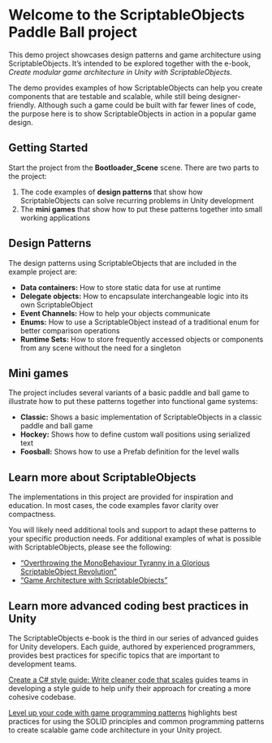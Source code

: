 # Welcome to the ScriptableObjects Paddle Ball project
This demo project showcases design patterns and game architecture using ScriptableObjects. It’s intended to be explored together with the e-book, *Create modular game architecture in Unity with ScriptableObjects*. 

The demo provides examples of how ScriptableObjects can help you create components that are testable and scalable, while still being designer-friendly. Although such a game could be built with far fewer lines of code, the purpose here is to show ScriptableObjects in action in a popular game design. 

## Getting Started
Start the project from the **Bootloader_Scene** scene. There are two parts to the project:

1. The code examples of **design patterns** that show how ScriptableObjects can solve recurring problems in Unity development 
2. The **mini games** that show how to put these patterns together into small working applications

## Design Patterns
The design patterns using ScriptableObjects that are included in the example project are: 

* **Data containers:** How to store static data for use at runtime
* **Delegate objects:** How to encapsulate interchangeable logic into its own ScriptableObject
* **Event Channels:** How to help your objects communicate
* **Enums:** How to use a ScriptableObject instead of a traditional enum for better comparison operations
* **Runtime Sets:** How to store frequently accessed objects or components from any scene without the need for a singleton

## Mini games
The project includes several variants of a basic paddle and ball game to illustrate how to put these patterns together into functional game systems:

* **Classic:** Shows a basic implementation of ScriptableObjects in a classic paddle and ball game
* **Hockey:** Shows how to define custom wall positions using serialized text
* **Foosball:** Shows how to use a Prefab definition for the level walls  

## Learn more about ScriptableObjects
The implementations in this project are provided for inspiration and education. In most cases, the code examples favor clarity over compactness.

You will likely need additional tools and support to adapt these patterns to your specific production needs. For additional examples of what is possible with ScriptableObjects, please see the following:

* [“Overthrowing the MonoBehaviour Tyranny in a Glorious ScriptableObject Revolution”](https://www.youtube.com/watch?v=6vmRwLYWNRo)
* [“Game Architecture with ScriptableObjects”](https://www.youtube.com/watch?v=raQ3iHhE_Kk)

## Learn more advanced coding best practices in Unity
The ScriptableObjects e-book is the third in our series of advanced guides for Unity developers. Each guide, authored by experienced programmers, provides best practices for specific topics that are important to development teams. 

[Create a C# style guide: Write cleaner code that scales](https://blog.unity.com/engine-platform/clean-up-your-code-how-to-create-your-own-c-code-style) guides teams in developing a style guide to help unify their approach for creating a more cohesive codebase.
 
[Level up your code with game programming patterns](https://blog.unity.com/games/level-up-your-code-with-game-programming-patterns) highlights best practices for using the SOLID principles and common programming patterns to create scalable game code architecture in your Unity project.
